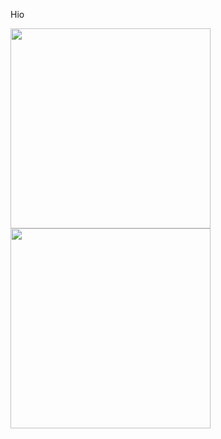 Hio

<div>
<img src="https://github-readme-stats-theta-six-61.vercel.app/api/wakatime?layout=compact&username=fhrk_" height="320" />
<img src="https://github-readme-stats-theta-six-61.vercel.app/api/top-langs/?username=fhrk-78&layout=compact&langs_count=20" height="320" />
</div>
